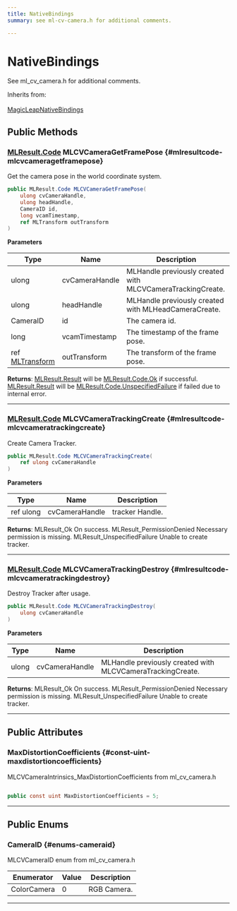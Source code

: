 ```yaml
---
title: NativeBindings
summary: see ml-cv-camera.h for additional comments. 

---
```


# NativeBindings




See ml&#95;cv&#95;camera.h for additional comments.   


Inherits from: <br></br>[MagicLeapNativeBindings](/unity-api/api/UnityEngine.XR.MagicLeap.Native/MagicLeapNativeBindings/UnityEngine.XR.MagicLeap.Native.MagicLeapNativeBindings.md)




## Public Methods

### [MLResult.Code](/unity-api/api/UnityEngine.XR.MagicLeap/UnityEngine.XR.MagicLeap.MLResult.md#enums-code) MLCVCameraGetFramePose {#mlresultcode-mlcvcameragetframepose}

Get the camera pose in the world coordinate system. 

```csharp
public MLResult.Code MLCVCameraGetFramePose(
    ulong cvCameraHandle,
    ulong headHandle,
    CameraID id,
    long vcamTimestamp,
    ref MLTransform outTransform
)
```


**Parameters**

| Type | Name  | Description  | 
|--|--|--|
| ulong |cvCameraHandle|MLHandle previously created with MLCVCameraTrackingCreate.|
| ulong |headHandle|MLHandle previously created with MLHeadCameraCreate.|
| CameraID |id|The camera id.|
| long |vcamTimestamp|The timestamp of the frame pose.|
| ref [MLTransform](/unity-api/api/UnityEngine.XR.MagicLeap.Native/MagicLeapNativeBindings/UnityEngine.XR.MagicLeap.Native.MagicLeapNativeBindings.MLTransform.md) |outTransform|The transform of the frame pose.|






**Returns**: [MLResult.Result](/unity-api/api/UnityEngine.XR.MagicLeap/UnityEngine.XR.MagicLeap.MLResult.md#readonly-result) will be  [MLResult.Code.Ok](/unity-api/api/UnityEngine.XR.MagicLeap/UnityEngine.XR.MagicLeap.MLResult.md#enums-ok)  if successful. [MLResult.Result](/unity-api/api/UnityEngine.XR.MagicLeap/UnityEngine.XR.MagicLeap.MLResult.md#readonly-result) will be  [MLResult.Code.UnspecifiedFailure](/unity-api/api/UnityEngine.XR.MagicLeap/UnityEngine.XR.MagicLeap.MLResult.md#enums-unspecifiedfailure)  if failed due to internal error. 



-----------

### [MLResult.Code](/unity-api/api/UnityEngine.XR.MagicLeap/UnityEngine.XR.MagicLeap.MLResult.md#enums-code) MLCVCameraTrackingCreate {#mlresultcode-mlcvcameratrackingcreate}

Create Camera Tracker. 

```csharp
public MLResult.Code MLCVCameraTrackingCreate(
    ref ulong cvCameraHandle
)
```


**Parameters**

| Type | Name  | Description  | 
|--|--|--|
| ref ulong |cvCameraHandle|tracker Handle.|






**Returns**: MLResult&#95;Ok On success. MLResult&#95;PermissionDenied Necessary permission is missing. MLResult&#95;UnspecifiedFailure Unable to create tracker.



-----------

### [MLResult.Code](/unity-api/api/UnityEngine.XR.MagicLeap/UnityEngine.XR.MagicLeap.MLResult.md#enums-code) MLCVCameraTrackingDestroy {#mlresultcode-mlcvcameratrackingdestroy}

Destroy Tracker after usage. 

```csharp
public MLResult.Code MLCVCameraTrackingDestroy(
    ulong cvCameraHandle
)
```


**Parameters**

| Type | Name  | Description  | 
|--|--|--|
| ulong |cvCameraHandle|MLHandle previously created with MLCVCameraTrackingCreate.|






**Returns**: MLResult&#95;Ok On success. MLResult&#95;PermissionDenied Necessary permission is missing. MLResult&#95;UnspecifiedFailure Unable to create tracker. 



-----------

## Public Attributes

### MaxDistortionCoefficients {#const-uint-maxdistortioncoefficients}

 MLCVCameraIntrinsics&#95;MaxDistortionCoefficients  from ml&#95;cv&#95;camera.h 

```csharp

public const uint MaxDistortionCoefficients = 5;

```






-----------

## Public Enums

### CameraID {#enums-cameraid}

MLCVCameraID enum from ml&#95;cv&#95;camera.h 

| Enumerator | Value | Description |
| ---------- | ----- | ----------- |
| ColorCamera | 0| RGB Camera.   |








-----------


